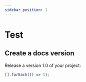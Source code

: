 ```yaml
---
sidebar_position: 1
---
```


# Test

## Create a docs version

Release a version 1.0 of your project:

```js
[].forEach(() => 1);
```
